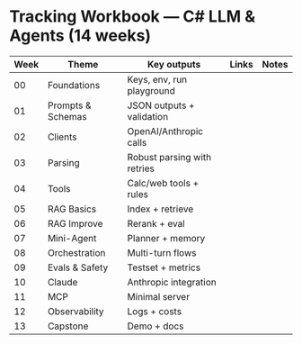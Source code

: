 # Tracking Workbook — C# LLM & Agents (14 weeks)

Week | Theme | Key outputs | Links | Notes
--- | --- | --- | --- | ---
00 | Foundations | Keys, env, run playground |  | 
01 | Prompts & Schemas | JSON outputs + validation |  | 
02 | Clients | OpenAI/Anthropic calls |  | 
03 | Parsing | Robust parsing with retries |  | 
04 | Tools | Calc/web tools + rules |  | 
05 | RAG Basics | Index + retrieve |  | 
06 | RAG Improve | Rerank + eval |  | 
07 | Mini-Agent | Planner + memory |  | 
08 | Orchestration | Multi-turn flows |  | 
09 | Evals & Safety | Testset + metrics |  | 
10 | Claude | Anthropic integration |  | 
11 | MCP | Minimal server |  | 
12 | Observability | Logs + costs |  | 
13 | Capstone | Demo + docs |  | 
